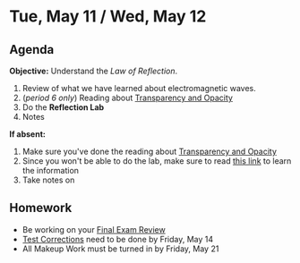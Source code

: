 Tue, May 11 / Wed, May 12
==================  
  
Agenda  
---------  
**Objective:** Understand the *Law of Reflection*.
 
 1. Review of what we have learned about electromagnetic waves.
 2. (*period 6 only*) Reading about [Transparency and Opacity][reading]
 3. Do the **Reflection Lab**
 4. Notes
  
**If absent:** 

1. Make sure you've done the reading about [Transparency and Opacity][reading]
2. Since you won't be able to do the lab, make sure to read [this link](https://www.physicsclassroom.com/class/refln/Lesson-1/The-Law-of-Reflection) to learn the information
3. Take notes on
  
Homework   
-------------  
- Be working on your [Final Exam Review][rev]
- [Test Corrections][correct] need to be done by Friday, May 14
- All Makeup Work must be turned in by Friday, May 21

[rev]: https://avon.schoology.com/course/2624603689/materials?f=450604587
[correct]: https://avon.schoology.com/course/2624603689/materials?f=384894111
[reading]: https://avon.schoology.com/course/2624603689/materials/gp/4948285864
<!--stackedit_data:
eyJoaXN0b3J5IjpbLTg0MDgyMDUwOSwxNDMzMDY3MDY5LC0xND
UxNDE2MjEwLC02MjczODg5ODEsLTE1MDk5MjgxNTYsNjEwOTk0
ODcsMTU0ODQ0Njg0NywxOTY5MjU4MTAsLTEzMTQ3NzY3MDEsMT
E5Mjc1MDE5NCw4MzM0OTU1NSwtMzc5NzcxMjAxLDI0ODc3ODU3
NywxNDUyOTIzNjA0LC03NjkzMTM5NzUsLTM2NzgzMTU0OSw0Nj
EwMDcyODgsLTIwMjY4ODU4MzMsLTQ4MzAwNTEwNSw0MDI3NTk3
MjFdfQ==
-->